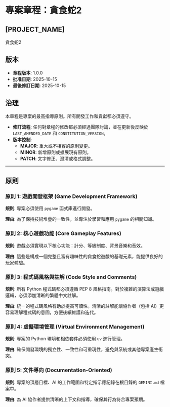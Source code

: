 <!--
SYNC IMPACT REPORT
- Version change: 0.0.0 → 1.0.0
- Added sections:
  - Project Name
  - Versioning
  - Governance
  - Principle 1: 遊戲開發框架 (Game Development Framework)
  - Principle 2: 核心遊戲功能 (Core Gameplay Features)
  - Principle 3: 程式碼風格與註解 (Code Style and Comments)
  - Principle 4: 虛擬環境管理 (Virtual Environment Management)
  - Principle 5: 文件導向 (Documentation-Oriented)
- Removed sections: None
- Templates requiring updates:
  - ✅ .specify/templates/plan-template.md (created)
  - ✅ .specify/templates/spec-template.md (created)
  - ✅ .specify/templates/tasks-template.md (created)
- Follow-up TODOs: None
-->

# 專案章程：貪食蛇2

## [PROJECT_NAME]

貪食蛇2

## 版本

- **章程版本**: 1.0.0
- **批准日期**: 2025-10-15
- **最後修訂日期**: 2025-10-15

## 治理

本章程是專案的最高指導原則。所有開發工作和貢獻都必須遵守。

- **修訂流程**: 任何對章程的修改都必須經過團隊討論，並在更新後反映於 `LAST_AMENDED_DATE` 和 `CONSTITUTION_VERSION`。
- **版本控制**:
  - **MAJOR**: 重大或不相容的原則變更。
  - **MINOR**: 新增原則或擴展現有原則。
  - **PATCH**: 文字修正、澄清或格式調整。

---

## 原則

### 原則 1: 遊戲開發框架 (Game Development Framework)

**規則**: 專案必須使用 `pygame` 函式庫進行開發。

**理由**: 為了保持技術堆疊的一致性，並專注於學習和應用 `pygame` 的相關知識。

### 原則 2: 核心遊戲功能 (Core Gameplay Features)

**規則**: 遊戲必須實現以下核心功能：計分、等級制度、背景音樂和音效。

**理由**: 這些是構成一個完整且富有趣味性的貪食蛇遊戲的基礎元素，能提供良好的玩家體驗。

### 原則 3: 程式碼風格與註解 (Code Style and Comments)

**規則**: 所有 Python 程式碼都必須遵循 PEP 8 風格指南。對於複雜的演算法或遊戲邏輯，必須添加清晰的繁體中文註解。

**理由**: 統一的程式碼風格有助於提高可讀性。清晰的註解能讓協作者（包括 AI）更容易理解程式碼的意圖，方便後續維護和迭代。

### 原則 4: 虛擬環境管理 (Virtual Environment Management)

**規則**: 專案的 Python 環境和相依套件必須使用 `uv` 進行管理。

**理由**: 確保開發環境的獨立性、一致性和可重現性，避免與系統或其他專案產生衝突。

### 原則 5: 文件導向 (Documentation-Oriented)

**規則**: 專案的頂層目標、AI 的工作範圍和特定指示應記錄在根目錄的 `GEMINI.md` 檔案中。

**理由**: 為 AI 協作者提供清晰的上下文和指導，確保其行為符合專案預期。
